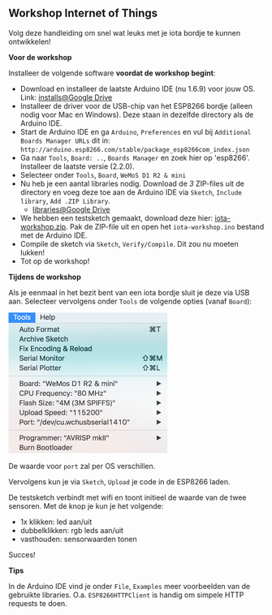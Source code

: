 ## Workshop Internet of Things

Volg deze handleiding om snel wat leuks met je iota bordje te kunnen ontwikkelen! 

**Voor de workshop**

Installeer de volgende software **voordat de workshop begint**:

- Download en installeer de laatste Arduino IDE (nu 1.6.9) voor jouw OS. Link: [installs@Google Drive](https://drive.google.com/folderview?id=0BySKoKNET9qkZlQxTGVXdlo1b0k)
- Installeer de driver voor de USB-chip van het ESP8266 bordje (alleen nodig voor Mac en Windows). Deze staan in dezelfde directory als de Arduino IDE.
- Start de Arduino IDE en ga `Arduino`, `Preferences` en vul bij `Additional Boards Manager URLs` dit in: `http://arduino.esp8266.com/stable/package_esp8266com_index.json`
- Ga naar `Tools`, `Board: ..`, `Boards Manager` en zoek hier op 'esp8266'. Installeer de laatste versie (2.2.0).
- Selecteer onder `Tools`, `Board`, `WeMoS D1 R2 & mini`
- Nu heb je een aantal libraries nodig. Download de *3* ZIP-files uit de directory en voeg deze toe aan de Arduino IDE via `Sketch`, `Include library`, `Add .ZIP Library`. 
	- [libraries@Google Drive](https://drive.google.com/folderview?id=0B8pTpNZu7QutWDUyU2FjX2xZT2M)
- We hebben een testsketch gemaakt, download deze hier: [iota-workshop.zip](https://drive.google.com/uc?export=download&id=0B8pTpNZu7QutcUxvRGRIRVBrdFU). Pak de ZIP-file uit en open het `iota-workshop.ino` bestand met de Arduino IDE.
- Compile de sketch via `Sketch`, `Verify/Compile`. Dit zou nu moeten lukken!
- Tot op de workshop!

**Tijdens de workshop**

Als je eenmaal in het bezit bent van een iota bordje sluit je deze via USB aan. Selecteer vervolgens onder `Tools` de volgende opties (vanaf `Board`):

![Alt text](../../../assets/settings-tools.png?raw=true)

De waarde voor `port` zal per OS verschillen. 

Vervolgens kun je via `Sketch`, `Upload` je code in de ESP8266 laden. 

De testsketch verbindt met wifi en toont initieel de waarde van de twee sensoren. Met de knop je kun je het volgende:

* 1x klikken: led aan/uit
* dubbelklikken: rgb leds aan/uit
* vasthouden: sensorwaarden tonen

Succes!

**Tips**

In de Arduino IDE vind je onder `File`, `Examples` meer voorbeelden van de gebruikte libraries. O.a. `ESP8266HTTPClient` is handig om simpele HTTP requests te doen.
